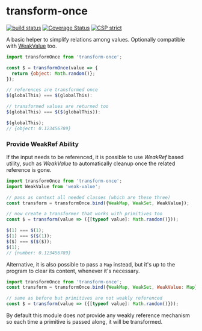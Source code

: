 # transform-once

[![build status](https://github.com/WebReflection/transform-once/actions/workflows/node.js.yml/badge.svg)](https://github.com/WebReflection/transform-once/actions) [![Coverage Status](https://coveralls.io/repos/github/WebReflection/transform-once/badge.svg?branch=main)](https://coveralls.io/github/WebReflection/transform-once?branch=main) [![CSP strict](https://webreflection.github.io/csp/strict.svg)](https://webreflection.github.io/csp/#-csp-strict)

A basic helper to simplify relations among values. Optionally compatible with [WeakValue](https://github.com/WebReflection/weak-value#readme) too.

```js
import transformOnce from 'transform-once';

const $ = transformOnce(value => {
  return {object: Math.random()};
});

// references are transformed once
$(globalThis) === $(globalThis):

// transformed values are returned too
$(globalThis) === $($(globalThis)):

$(globalThis);
// {object: 0.123456789}
```

### Provide WeakRef Ability

If the input needs to be referenced, it is possible to use *WeakRef* based utility, such as *WeakValue* to automatically cleanup once the related reference is gone.

```js
import transformOnce from 'transform-once';
import WeakValue from 'weak-value';

// pass as context all needed classes (which are these three)
const transform = transformOnce.bind({WeakMap, WeakSet, WeakValue});

// now create a transformer that works with primitives too
const $ = transform(value => ({[typeof value]: Math.random()}));

$(1) === $(1);
$(1) === $($(1));
$($) === $($($));
$(1);
// {number: 0.123456789}
```

Alternative, it is also possible to pass a `Map` instead, but it's up to the program to clear its content, whenever it's necessary.

```js
import transformOnce from 'transform-once';
const transform = transformOnce.bind({WeakMap, WeakSet, WeakValue: Map});

// same as before but primitives are not weakly referenced
const $ = transform(value => ({[typeof value]: Math.random()}));
```

By default this module does *not* provide any weakly reference mechanism so each time a primitive is passed along, it will be transformed.
